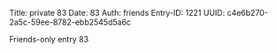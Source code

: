 Title: private 83
Date: 83
Auth: friends
Entry-ID: 1221
UUID: c4e6b270-2a5c-59ee-8782-ebb2545d5a6c

Friends-only entry 83
